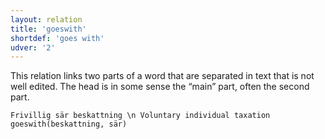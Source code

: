 ```yaml
---
layout: relation
title: 'goeswith'
shortdef: 'goes with'
udver: '2'
---
```


This relation links two parts of a word that are separated in text
that is not well edited.
The head is in some sense the “main” part, often the second part.

~~~ sdparse
Frivillig sär beskattning \n Voluntary individual taxation
goeswith(beskattning, sär)
~~~
<!-- Interlanguage links updated Po lis 14 15:35:28 CET 2022 -->
